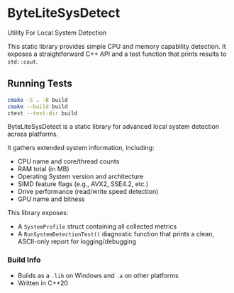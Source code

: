 # ByteLiteSysDetect

Utility For Local System Detection

This static library provides simple CPU and memory capability detection.
It exposes a straightforward C++ API and a test function that prints
results to `std::cout`.

## Running Tests

```bash
cmake -S . -B build
cmake --build build
ctest --test-dir build
```
ByteLiteSysDetect is a static library for advanced local system detection across platforms.

It gathers extended system information, including:

- CPU name and core/thread counts
- RAM total (in MB)
- Operating System version and architecture
- SIMD feature flags (e.g., AVX2, SSE4.2, etc.)
- Drive performance (read/write speed detection)
- GPU name and bitness

This library exposes:

- A `SystemProfile` struct containing all collected metrics
- A `RunSystemDetectionTest()` diagnostic function that prints a clean, ASCII-only report for logging/debugging

### Build Info

- Builds as a `.lib` on Windows and `.a` on other platforms
- Written in C++20

